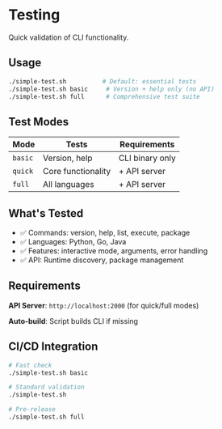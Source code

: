# Testing

Quick validation of CLI functionality.

## Usage

```bash
./simple-test.sh          # Default: essential tests
./simple-test.sh basic     # Version + help only (no API)  
./simple-test.sh full      # Comprehensive test suite
```

## Test Modes

| Mode | Tests | Requirements |
|------|-------|-------------|
| `basic` | Version, help | CLI binary only |
| `quick` | Core functionality | + API server |
| `full` | All languages | + API server |

## What's Tested

- ✅ Commands: version, help, list, execute, package
- ✅ Languages: Python, Go, Java  
- ✅ Features: interactive mode, arguments, error handling
- ✅ API: Runtime discovery, package management

## Requirements

**API Server**: `http://localhost:2000` (for quick/full modes)

**Auto-build**: Script builds CLI if missing

## CI/CD Integration

```bash
# Fast check  
./simple-test.sh basic

# Standard validation
./simple-test.sh  

# Pre-release
./simple-test.sh full
```
